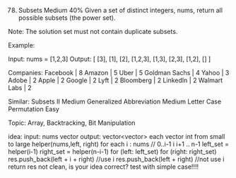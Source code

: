78. Subsets
Medium
40%
Given a set of distinct integers, nums, return all possible subsets (the power set).

Note: The solution set must not contain duplicate subsets.

Example:

Input: nums = [1,2,3]
Output:
[
  [3],
  [1],
  [2],
  [1,2,3],
  [1,3],
  [2,3],
  [1,2],
  []
]

Companies: Facebook | 8 Amazon | 5 Uber | 5 Goldman Sachs | 4 Yahoo | 3 Adobe | 2 Apple | 2 Google | 2 Lyft | 2 Bloomberg | 2 LinkedIn | 2 Walmart Labs | 2

Similar:
Subsets II Medium
Generalized Abbreviation Medium
Letter Case Permutation Easy

Topic: Array, Backtracking, Bit Manipulation

idea: 
input: nums vector<int>
output: vector<vector<int>> each vector int from small to large
helper(nums,left, right)
for each i : nums
	//  0..i-1    i  i+1 .. n-1
	left_set = helper(i-1)
	right_set = helper(n-i-1)
	for (left: left_set) 
		for (right: right_set)
			res.push_back(left + i + right) //use i
			res.push_back(left + right) //not use i
return res
not clean, is your idea correct? test with simple case!!!!

